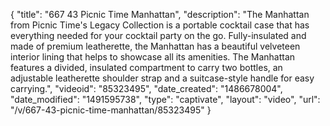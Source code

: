 {
    "title": "667 43 Picnic Time Manhattan",
    "description": "The Manhattan from Picnic Time's Legacy Collection is a portable cocktail case that has everything needed for your cocktail party on the go. Fully-insulated and made of premium leatherette, the Manhattan has a beautiful velveteen interior lining that helps to showcase all its amenities. The Manhattan features a divided, insulated compartment to carry two bottles, an adjustable leatherette shoulder strap and a suitcase-style handle for easy carrying.",
    "videoid": "85323495",
    "date_created": "1486678004",
    "date_modified": "1491595738",
    "type": "captivate",
    "layout": "video",
    "url": "\/v\/667-43-picnic-time-manhattan\/85323495"
}